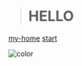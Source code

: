 > <h1>HELLO</h1>


[my-home](https://github.com/Hermopolis)
[start](https://hermopolis.github.io/hermopolis_docsify/)




![color](#f0f0f0)